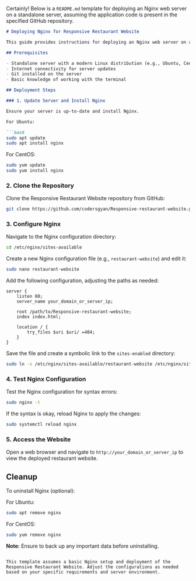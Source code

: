Certainly! Below is a `README.md` template for deploying an Nginx web server on a standalone server, assuming the application code is present in the specified GitHub repository.

```markdown
# Deploying Nginx for Responsive Restaurant Website

This guide provides instructions for deploying an Nginx web server on a standalone server. The example assumes that the application code is available in the GitHub repository: [Responsive-restaurant-website](https://github.com/codersgyan/Responsive-restaurant-website.git).

## Prerequisites

- Standalone server with a modern Linux distribution (e.g., Ubuntu, CentOS)
- Internet connectivity for server updates
- Git installed on the server
- Basic knowledge of working with the terminal

## Deployment Steps

### 1. Update Server and Install Nginx

Ensure your server is up-to-date and install Nginx.

For Ubuntu:

```bash
sudo apt update
sudo apt install nginx
```

For CentOS:

```bash
sudo yum update
sudo yum install nginx
```

### 2. Clone the Repository

Clone the Responsive Restaurant Website repository from GitHub:

```bash
git clone https://github.com/codersgyan/Responsive-restaurant-website.git
```

### 3. Configure Nginx

Navigate to the Nginx configuration directory:

```bash
cd /etc/nginx/sites-available
```

Create a new Nginx configuration file (e.g., `restaurant-website`) and edit it:

```bash
sudo nano restaurant-website
```

Add the following configuration, adjusting the paths as needed:

```nginx
server {
    listen 80;
    server_name your_domain_or_server_ip;

    root /path/to/Responsive-restaurant-website;
    index index.html;

    location / {
        try_files $uri $uri/ =404;
    }
}
```

Save the file and create a symbolic link to the `sites-enabled` directory:

```bash
sudo ln -s /etc/nginx/sites-available/restaurant-website /etc/nginx/sites-enabled/
```

### 4. Test Nginx Configuration

Test the Nginx configuration for syntax errors:

```bash
sudo nginx -t
```

If the syntax is okay, reload Nginx to apply the changes:

```bash
sudo systemctl reload nginx
```

### 5. Access the Website

Open a web browser and navigate to `http://your_domain_or_server_ip` to view the deployed restaurant website.

## Cleanup

To uninstall Nginx (optional):

For Ubuntu:

```bash
sudo apt remove nginx
```

For CentOS:

```bash
sudo yum remove nginx
```

**Note:** Ensure to back up any important data before uninstalling.

```

This template assumes a basic Nginx setup and deployment of the Responsive Restaurant Website. Adjust the configurations as needed based on your specific requirements and server environment.
